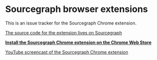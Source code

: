 # Sourcegraph browser extensions

This is an issue tracker for the Sourcegraph Chrome extension.

[The source code for the extension lives on Sourcegraph](https://sourcegraph.com/sourcegraph/sourcegraph@master/-/tree/chromeext)

**[Install the Sourcegraph Chrome extension on the Chrome Web Store](https://chrome.google.com/webstore/detail/sourcegraph-chrome-extens/dgjhfomjieaadpoljlnidmbgkdffpack)**

[YouTube screencast of the Sourcegraph Chrome extension](https://www.youtube.com/watch?v=4ATPk-b4X1g)
